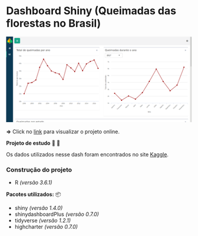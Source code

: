 # Dashboard Shiny (Queimadas das florestas no Brasil)

![Dash](www/img/dash.png)

**=>** Click no [link](https://valerianiceria.shinyapps.io/queimadasflorestasbrasil/) para visualizar o projeto online.

**Projeto de estudo** :book: :pencil:

Os dados utilizados nesse dash foram encontrados no site [Kaggle](https://www.kaggle.com/gustavomodelli/forest-fires-in-brazil).

### Construção do projeto

* R *(versão 3.6.1)*

**Pacotes utilizados:** :package:

* shiny *(versão 1.4.0)*
* shinydashboardPlus *(versão 0.7.0)*
* tidyverse *(versão 1.2.1)*
* highcharter *(versão 0.7.0)*